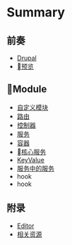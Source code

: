 # Summary

## 前奏

* [Drupal](README.md)
* [预览](overview.md)

## Module

* [自定义模块](custom-module.md)
* [路由](route.md)
* [控制器](controller.md)
* [服务](service.md)
* [容器](container.md)
* [核心服务](core-services.md)
* [KeyValue](keyvalue.md)
* [服务中的服务](service-in-service.md)
* hook
* hook

## 附录

* [Editor](editor.md)
* [相关资源](appendix--resources.md)

